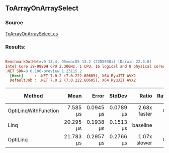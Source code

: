﻿## ToArrayOnArraySelect

### Source
[ToArrayOnArraySelect.cs](../../src/OptiLinq.Benchmark/ToArrayOnArraySelect.cs)

### Results:
``` ini

BenchmarkDotNet=v0.13.4, OS=macOS 13.2 (22D5038i) [Darwin 22.3.0]
Intel Core i9-9880H CPU 2.30GHz, 1 CPU, 16 logical and 8 physical cores
.NET SDK=8.0.100-preview.1.23115.2
  [Host]     : .NET 7.0.2 (7.0.222.60605), X64 RyuJIT AVX2
  DefaultJob : .NET 7.0.2 (7.0.222.60605), X64 RyuJIT AVX2


```
|               Method |      Mean |     Error |    StdDev |        Ratio | RatioSD |   Gen0 |   Gen1 | Allocated | Alloc Ratio |
|--------------------- |----------:|----------:|----------:|-------------:|--------:|-------:|-------:|----------:|------------:|
| OptiLinqWithFunction |  7.585 μs | 0.0945 μs | 0.0789 μs | 2.68x faster |   0.04x | 4.7607 | 0.5951 |  39.09 KB |  1.00x less |
|                 Linq | 20.295 μs | 0.1938 μs | 0.1513 μs |     baseline |         | 4.7607 | 0.5798 |  39.13 KB |             |
|             OptiLinq | 21.783 μs | 0.2957 μs | 0.2766 μs | 1.07x slower |   0.01x | 4.7607 | 0.5798 |  39.09 KB |  1.00x less |
